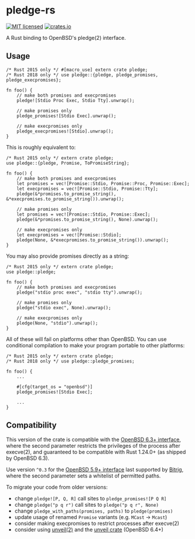 # pledge-rs

[![MIT licensed](https://img.shields.io/badge/license-MIT-blue.svg)](./LICENSE)
[![crates.io](http://meritbadge.herokuapp.com/pledge)](https://crates.io/crates/pledge)

A Rust binding to OpenBSD's pledge(2) interface.

## Usage

    /* Rust 2015 only */ #[macro_use] extern crate pledge;
    /* Rust 2018 only */ use pledge::{pledge, pledge_promises, pledge_execpromises};

    fn foo() {
        // make both promises and execpromises
        pledge![Stdio Proc Exec, Stdio Tty].unwrap();

        // make promises only
        pledge_promises![Stdio Exec].unwrap();

        // make execpromises only
        pledge_execpromises![Stdio].unwrap();
    }

This is roughly equivalent to:

    /* Rust 2015 only */ extern crate pledge;
    use pledge::{pledge, Promise, ToPromiseString};

    fn foo() {
        // make both promises and execpromises
        let promises = vec![Promise::Stdio, Promise::Proc, Promise::Exec];
        let execpromises = vec![Promise::Stdio, Promise::Tty];
        pledge(&*promises.to_promise_string(), &*execpromises.to_promise_string()).unwrap();

        // make promises only
        let promises = vec![Promise::Stdio, Promise::Exec];
        pledge(&*promises.to_promise_string(), None).unwrap();

        // make execpromises only
        let execpromises = vec![Promise::Stdio];
        pledge(None, &*execpromises.to_promise_string()).unwrap();
    }

You may also provide promises directly as a string:

    /* Rust 2015 only */ extern crate pledge;
    use pledge::pledge;

    fn foo() {
        // make both promises and execpromises
        pledge("stdio proc exec", "stdio tty").unwrap();

        // make promises only
        pledge("stdio exec", None).unwrap();

        // make execpromises only
        pledge(None, "stdio").unwrap();
    }

All of these will fail on platforms other than OpenBSD. You can use conditional
compilation to make your program portable to other platforms:

    /* Rust 2015 only */ extern crate pledge;
    /* Rust 2018 only */ use pledge::pledge_promises;

    fn foo() {
        ...

        #[cfg(target_os = "openbsd")]
        pledge_promises![Stdio Exec];

        ...
    }

## Compatibility

This version of the crate is compatible with the [OpenBSD 6.3+ interface], where
the second parameter restricts the privileges of the process after execve(2),
and guaranteed to be compatible with Rust 1.24.0+ (as shipped by OpenBSD 6.3).

Use version `^0.3` for the [OpenBSD 5.9+ interface] last supported by [Bitrig],
where the second parameter sets a whitelist of permitted paths.

To migrate your code from older versions:

* change `pledge![P, Q, R]` call sites to `pledge_promises![P Q R]`
* change `pledge("p q r")` call sites to `pledge("p q r", None)`
* change `pledge_with_paths(promises, paths)` to `pledge(promises)`
* update usage of renamed `Promise` variants (e.g. `MCast` → `Mcast`)
* consider making execpromises to restrict processes after execve(2)
* consider using [unveil(2)] and the [unveil crate] (OpenBSD 6.4+)

[OpenBSD 6.3+ interface]: https://man.openbsd.org/OpenBSD-6.3/pledge.2
[OpenBSD 5.9+ interface]: https://man.openbsd.org/OpenBSD-5.9/pledge.2
[Bitrig]: https://www.bitrig.org
[unveil(2)]: https://man.openbsd.org/OpenBSD-6.4/unveil.2
[unveil crate]: https://crates.io/crates/unveil
